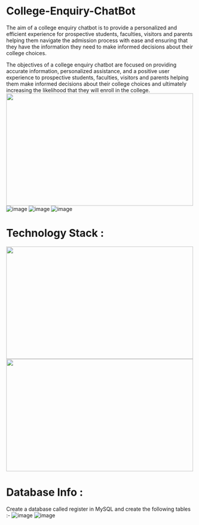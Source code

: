 # College-Enquiry-ChatBot
The aim of a college enquiry chatbot is to provide a personalized and efficient experience for prospective students, faculties, visitors and parents helping them navigate
the admission process with ease and ensuring that they have the information they need to make informed decisions about their college choices.

The objectives of a college enquiry chatbot are focused on providing accurate information, personalized assistance, and a positive user experience to prospective students,
faculties, visitors and parents helping them make informed decisions about their college choices and ultimately increasing the likelihood that they will enroll in the college.
<img src="https://github.com/Sanjay-S31/College-Enquiry-ChatBot/assets/127613655/acae8ae1-a03d-45b3-9acb-281677216fe4" height="300px" width="500px">
![image](https://github.com/Sanjay-S31/College-Enquiry-ChatBot/assets/127613655/acae8ae1-a03d-45b3-9acb-281677216fe4)
![image](https://github.com/Sanjay-S31/College-Enquiry-ChatBot/assets/127613655/a893bdad-e043-4652-8622-04f10efed9cb)
![image](https://github.com/Sanjay-S31/College-Enquiry-ChatBot/assets/127613655/3bc37204-a80b-4df2-8ce7-bc062cc87268)

# Technology Stack : 

<img src="https://miro.medium.com/v2/resize:fit:5120/1*l4xICbIIYlz1OTymWCoUTw.jpeg" height="300px" width="500px">
<img src="https://www.anychart.com/_design/img/upload/integration/python-flask-mysql-sample.png" height="300px" width="500px">


# Database Info :
 Create a database called register in MySQL and create the following tables :- 
 ![image](https://github.com/Sanjay-S31/College-Enquiry-ChatBot/assets/127613655/f95c7082-1ddb-4ea3-91b2-472030e7115b)
![image](https://github.com/Sanjay-S31/College-Enquiry-ChatBot/assets/127613655/01fa085b-8227-4769-bd74-da64cc78fa74)



